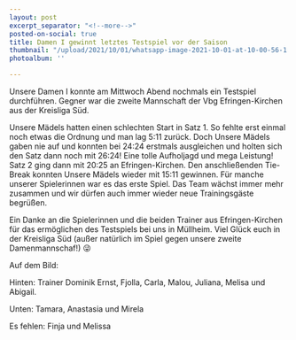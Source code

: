 ```yaml
---
layout: post
excerpt_separator: "<!--more-->"
posted-on-social: true
title: Damen I gewinnt letztes Testspiel vor der Saison
thumbnail: "/upload/2021/10/01/whatsapp-image-2021-10-01-at-10-00-56-1.jpeg"
photoalbum: ''

---
```

Unsere Damen I konnte am Mittwoch Abend nochmals ein Testspiel durchführen. Gegner war die zweite Mannschaft der Vbg Efringen-Kirchen aus der Kreisliga Süd.

Unsere Mädels hatten einen schlechten Start in Satz 1. So fehlte erst einmal noch etwas die Ordnung und man lag 5:11 zurück. Doch Unsere Mädels gaben nie auf und konnten bei 24:24 erstmals ausgleichen und holten sich den Satz dann noch mit 26:24! Eine tolle Aufholjagd und mega Leistung! Satz 2 ging dann mit 20:25 an Efringen-Kirchen. Den anschließenden Tie-Break konnten Unsere Mädels wieder mit 15:11 gewinnen. Für manche unserer Spielerinnen war es das erste Spiel. Das Team wächst immer mehr zusammen und wir dürfen auch immer wieder neue Trainingsgäste begrüßen.

Ein Danke an die Spielerinnen und die beiden Trainer aus Efringen-Kirchen für das ermöglichen des Testspiels bei uns in Müllheim. Viel Glück euch in der Kreisliga Süd (außer natürlich im Spiel gegen unsere zweite Damenmannschaf!) 😜

Auf dem Bild:

Hinten: Trainer Dominik Ernst, Fjolla, Carla, Malou, Juliana, Melisa und Abigail.

Unten: Tamara, Anastasia und Mirela

Es fehlen: Finja und Melissa